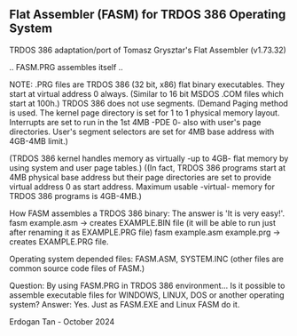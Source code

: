 ## Flat Assembler (FASM) for TRDOS 386 Operating System

TRDOS 386 adaptation/port of Tomasz Grysztar's Flat Assembler (v1.73.32)

.. FASM.PRG assembles itself ..

NOTE:
.PRG files are TRDOS 386 (32 bit, x86) flat binary executables. They start at virtual address 0 always.
(Similar to 16 bit MSDOS .COM files which start at 100h.) 
TRDOS 386 does not use segments. (Demand Paging method is used. The kernel page directory is set for 1 to 1
physical memory layout. Interrupts are set to run in the 1st 4MB -PDE 0- also with user's page directories.
User's segment selectors are set for 4MB base address with 4GB-4MB limit.)

(TRDOS 386 kernel handles memory as virtually -up to 4GB- flat memory by using system and user page tables.)
((In fact, TRDOS 386 programs start at 4MB physical base address but their page directories are set
  to provide virtual address 0 as start address. Maximum usable -virtual- memory for TRDOS 386 programs is 4GB-4MB.) 

How FASM assembles a TRDOS 386 binary: The answer is 'It is very easy!'.
fasm example.asm  -> creates EXAMPLE.BIN file (it will be able to run just after renaming it as EXAMPLE.PRG file) 
fasm example.asm example.prg -> creates EXAMPLE.PRG file.

Operating system depended files: FASM.ASM, SYSTEM.INC (other files are common source code files of FASM.)

Question: By using FASM.PRG in TRDOS 386 environment...
          Is it possible to assemble executable files for WINDOWS, LINUX, DOS or another operating system?
Answer: Yes. Just as FASM.EXE and Linux FASM do it.

Erdogan Tan - October 2024
